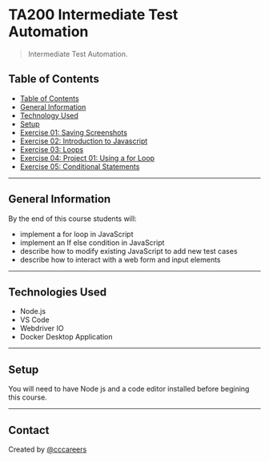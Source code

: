 # TA200 Intermediate Test Automation

> Intermediate Test Automation.

## Table of Contents

  - [Table of Contents](#table-of-contents)
  - [General Information](#general-information)
  - [Technology Used](#technologies-used)
  - [Setup](#setup)
  - [Exercise 01: Saving Screenshots](https://github.com/cccareers/TA200-Intermediate-Test-Automation/blob/main/Exercises/01-screenshots.md)
  - [Exercise 02: Introduction to Javascript](https://github.com/cccareers/TA200-Intermediate-Test-Automation/blob/main/Exercises/02-intro-to-javascript.md)
  - [Exercise 03: Loops](https://github.com/cccareers/TA200-Intermediate-Test-Automation/blob/main/03-loops.md)
  - [Exercise 04: Project 01: Using a for Loop](https://github.com/cccareers/TA200-Intermediate-Test-Automation/blob/main/04-using-loops.md)
  - [Exercise 05: Conditional Statements](#)


---

## General Information

By the end of this course students will:

- implement a for loop in JavaScript
- implement an If else condition in JavaScript
- describe how to modify existing JavaScript to add new test cases
- describe how to interact with a web form and input elements

---

## Technologies Used
- Node.js
- VS Code
- Webdriver IO 
- Docker Desktop Application


---


## Setup

You will need to have Node js and a code editor installed before begining this course.

---

## Contact
Created by [@cccareers](https://github.com/cccareers)
